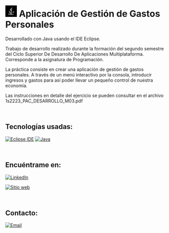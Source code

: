 # [![PAC_Ap_Gest_Gastos](https://github.com/Zafion/PAC_Ap_Gest_Gastos/blob/main/recursos/java_36.png)](https://github.com/Zafion/PAC_Ap_Gest_Gastos) Aplicación de Gestión de Gastos Personales

Desarrollado con Java usando el IDE Eclipse.

Trabajo de desarrollo realizado durante la formación del segundo semestre del Ciclo Superior De Desarrollo De Aplicaciones Multiplataforma.
Corresponde a la asignatura de Programación.

La práctica consiste en crear una aplicación de gestión de gastos personales. A través de un menú interactivo por la consola, introducir ingresos y gastos para así poder llevar un pequeño control de nuestra economía.

Las instrucciones en detalle del ejercicio se pueden consultar en el archívo 1s2223_PAC_DESARROLLO_M03.pdf

</br>

## Tecnologías usadas:

[![Eclipse IDE](https://img.shields.io/badge/Eclipse_IDE-2C2255?style=for-the-badge&logo=eclipse&logoColor=white&labelColor=101010)]()
[![Java](https://img.shields.io/badge/java-%23ED8B00.svg?style=for-the-badge&logo=openjdk&logoColor==101010)]()

</br>

## Encuéntrame en:

[![LinkedIn](https://img.shields.io/badge/LinkedIn-Jose_Luis_Montanana_Llopis-0077B5?style=for-the-badge&logo=linkedin&logoColor=white&labelColor=101010)](https://www.linkedin.com/in/jose-luis-monta%C3%B1ana-llopis-116941172/)

[![Sitio web](https://img.shields.io/badge/zafion.github.io-4CAF50?style=for-the-badge&logo=google-chrome&logoColor=white&labelColor=101010)](https://zafion.github.io/)

</br>

## Contacto:

[![Email](https://img.shields.io/badge/Email-email_personal-D14836?style=for-the-badge&logo=gmail&logoColor=white&labelColor=101010)](mailto:zafion@gmail.com)

</br>